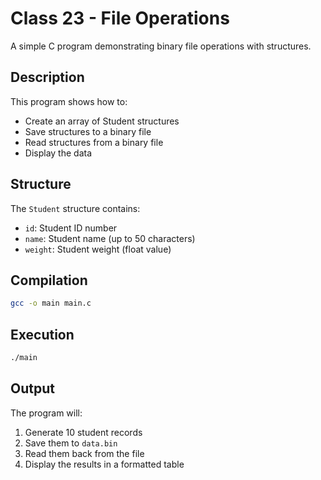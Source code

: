 # Class 23 - File Operations

A simple C program demonstrating binary file operations with structures.

## Description

This program shows how to:

- Create an array of Student structures
- Save structures to a binary file
- Read structures from a binary file
- Display the data

## Structure

The `Student` structure contains:

- `id`: Student ID number
- `name`: Student name (up to 50 characters)
- `weight`: Student weight (float value)

## Compilation

```bash
gcc -o main main.c
```

## Execution

```bash
./main
```

## Output

The program will:

1. Generate 10 student records
2. Save them to `data.bin`
3. Read them back from the file
4. Display the results in a formatted table
